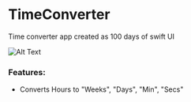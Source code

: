 # TimeConverter

Time converter app created as 100 days of swift UI

![Alt Text](https://imgur.com/a/ACPVOzY)

### Features:
* Converts Hours to "Weeks", "Days", "Min", "Secs"
